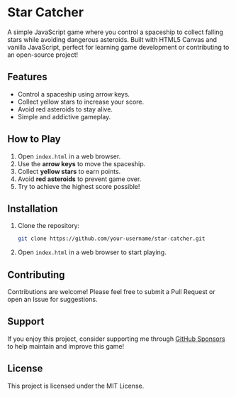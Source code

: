 # Star Catcher

A simple JavaScript game where you control a spaceship to collect falling stars while avoiding dangerous asteroids. Built with HTML5 Canvas and vanilla JavaScript, perfect for learning game development or contributing to an open-source project!

## Features
- Control a spaceship using arrow keys.
- Collect yellow stars to increase your score.
- Avoid red asteroids to stay alive.
- Simple and addictive gameplay.

## How to Play
1. Open `index.html` in a web browser.
2. Use the **arrow keys** to move the spaceship.
3. Collect **yellow stars** to earn points.
4. Avoid **red asteroids** to prevent game over.
5. Try to achieve the highest score possible!

## Installation
1. Clone the repository:
   ```bash
   git clone https://github.com/your-username/star-catcher.git
   ```
2. Open `index.html` in a web browser to start playing.

## Contributing
Contributions are welcome! Please feel free to submit a Pull Request or open an Issue for suggestions.

## Support
If you enjoy this project, consider supporting me through [GitHub Sponsors](https://github.com/sponsors/ataullamanah) to help maintain and improve this game!

## License
This project is licensed under the MIT License.
